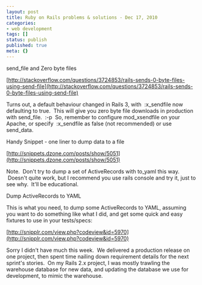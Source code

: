 ```yaml
---
layout: post
title: Ruby on Rails problems & solutions - Dec 17, 2010
categories: 
- web development
tags: []
status: publish
published: true
meta: {}
---
```


send_file and Zero byte files

[http://stackoverflow.com/questions/3724853/rails-sends-0-byte-files-using-send-file](http://stackoverflow.com/questions/3724853/rails-sends-0-byte-files-using-send-file)



Turns out, a default behaviour changed in Rails 3, with 
:x_sendfile now defaulting to true.  This will give you zero byte file downloads in production with send_file.  :-p  So, remember to configure mod_xsendfile on your Apache, or specify 
:x_sendfile as false (not recommended) or use send_data.



Handy Snippet - one liner to dump data to a file



[http://snippets.dzone.com/posts/show/5051](http://snippets.dzone.com/posts/show/5051)



Note.  Don't try to dump a set of ActiveRecords with to_yaml this way.  Doesn't quite work, but I recommend you use 
rails console and try it, just to see why.  It'll be educational.



Dump ActiveRecords to YAML



This is what you need, to dump some ActiveRecords to YAML, assuming you want to do something like what I did, and get some quick and easy fixtures to use in your tests/specs:



[http://snipplr.com/view.php?codeview&id=5970](http://snipplr.com/view.php?codeview&id=5970)



Sorry I didn't have much this week.  We delivered a production release on one project, then spent time nailing down requirement details for the next sprint's stories.  On my Rails 2.x project, I was mostly trawling the warehouse database for new data, and updating the database we use for development, to mimic the warehouse.
